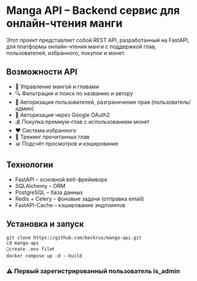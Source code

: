 # Manga API – Backend сервис для онлайн-чтения манги
Этот проект представляет собой REST API, разработанный на FastAPI, для платформы онлайн-чтения манги с поддержкой глав, пользователей, избранного, покупок и монет.

## Возможности API
* 📖 Управление мангой и главами
* 🔍 Фильтрация и поиск по названию и автору
* 👤 Авторизация пользователей, разграничение прав (пользователь/админ)
* 🔐 Авторизация через Google OAuth2
* 💰 Покупка премиум-глав с использованием монет
* ❤️ Система избранного
* 🧾 Трекинг прочитанных глав
* 📊 Подсчёт просмотров и кэширование

## Технологии
* FastAPI – основной веб-фреймворк
* SQLAlchemy – ORM
* PostgreSQL – база данных
* Redis + Celery – фоновые задачи (отправка email)
* FastAPI-Cache – кэширование эндпоинтов

## Установка и запуск
```
git clone https://github.com/beckrus/manga-api.git
cd manga-api
🔴create .env file❗
docker compose up -d --build
```
### ⚠️ Первый зарегистрированный пользователь is_admin
